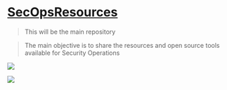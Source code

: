 
# [SecOpsResources](https://secopsresources.github.io)

> This will be the main repository

> The main objective is to share the resources and open source tools available for Security Operations

![](https://wpvip.com/wp-content/uploads/2017/10/security_booth.png)

![](https://instagram.fktm4-1.fna.fbcdn.net/v/t51.2885-15/sh0.08/e35/s640x640/94551864_612189832700077_4531551463164406965_n.jpg?_nc_ht=instagram.fktm4-1.fna.fbcdn.net&_nc_cat=1&_nc_ohc=ZYQPJ-4QvawAX-zPZX4&oh=159ca16d7809bf71c5823974a610ebe6&oe=5ECE71A8)
